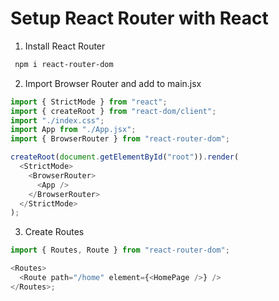 # Setup React Router with React

1. Install React Router

```bash
 npm i react-router-dom
```

2. Import Browser Router and add to main.jsx

```javascript
import { StrictMode } from "react";
import { createRoot } from "react-dom/client";
import "./index.css";
import App from "./App.jsx";
import { BrowserRouter } from "react-router-dom";

createRoot(document.getElementById("root")).render(
  <StrictMode>
    <BrowserRouter>
      <App />
    </BrowserRouter>
  </StrictMode>
);
```

3. Create Routes

```javascript
import { Routes, Route } from "react-router-dom";

<Routes>
  <Route path="/home" element={<HomePage />} />
</Routes>;
```
